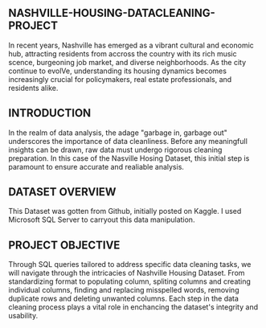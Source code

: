## NASHVILLE-HOUSING-DATACLEANING-PROJECT
In recent years, Nashville has emerged as a vibrant cultural and economic hub, attracting residents from accross the country with its rich music scence, burgeoning job market, and diverse neighborhoods. As the city continue to evolVe, understanding its housing dynamics becomes increasingly crucial for policymakers, real estate professionals, and residents alike.

## INTRODUCTION
In the realm of data analysis, the adage "garbage in, garbage out" underscores the importance of data cleanliness. Before any meaningfull insights can be drawn, raw data must undergo rigorous cleaning preparation. In this case of the Nasville Hosing Dataset, this initial step is paramount to ensure accurate and realiable analysis.

## DATASET OVERVIEW
This Dataset was gotten from Github, initially posted on Kaggle.
I used Microsoft SQL Server to carryout this data manipulation. 

## PROJECT OBJECTIVE
Through SQL queries tailored to address specific data cleaning tasks, we will navigate through the intricacies of Nashville Housing Dataset. From standardizing format to populating column, spliting columns and creating individual columns, finding and replacing misspelled words, removing duplicate rows and deleting unwanted columns. Each step in the data cleaning process plays a vital role in enchancing the dataset's integrity and usability.



